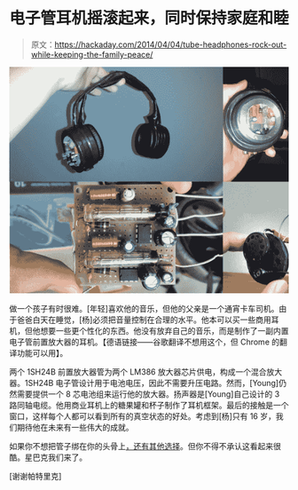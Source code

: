 # 电子管耳机摇滚起来，同时保持家庭和睦

> 原文：<https://hackaday.com/2014/04/04/tube-headphones-rock-out-while-keeping-the-family-peace/>

![tubeHeadphones](img/56e6617772dbc47f9eeb4d5a9b72d8c2.png)

做一个孩子有时很难。[年轻]喜欢他的音乐，但他的父亲是一个通宵卡车司机。由于爸爸白天在睡觉，[杨]必须把音量控制在合理的水平。他本可以买一些商用耳机，但他想要一些更个性化的东西。他没有放弃自己的音乐，而是制作了一副内置电子管前置放大器的耳机。【德语链接——谷歌翻译不想用这个，但 Chrome 的翻译功能可以用】。

两个 1SH24B 前置放大器管为两个 LM386 放大器芯片供电，构成一个混合放大器。1SH24B 电子管设计用于电池电压，因此不需要升压电路。然而，[Young]仍然需要提供一个 8 芯电池组来运行他的放大器。扬声器是[Young]自己设计的 3 路同轴电缆。他用商业耳机上的糖果罐和杯子制作了耳机框架。最后的接触是一个窗口，这样每个人都可以看到所有的真空状态的好处。考虑到[杨]只有 16 岁，我们期待他在未来有一些伟大的成就。

如果你不想把管子绑在你的头骨上[，还有其他选择](http://hackaday.com/2010/04/13/tiny-tube-amp-for-headphones/)。但你不得不承认这看起来很酷。星巴克我们来了。

[谢谢帕特里克]